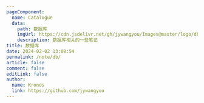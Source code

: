 ```yaml
---
pageComponent:
  name: Catalogue
  data:
    path: 数据库
    imgUrl: https://cdn.jsdelivr.net/gh/jywangyou/Images@master/logo/db.5jc66s08orw0.webp
    description: 数据库相关的一些笔记
title: 数据库
date: 2024-02-02 13:08:54
permalink: /note/db/
article: false
comment: false
editLink: false
author: 
  name: Kronos
  link: https://github.com/jywangyou
---
```

